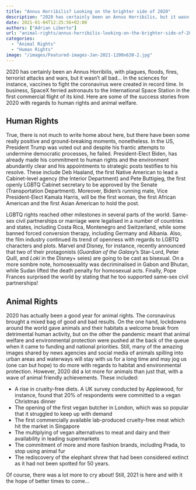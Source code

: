 ```yaml
---
title: "Annus Horribilis? Looking on the brighter side of 2020"
description: "2020 has certainly been an Annus Horribilis, but it wasn’t all bad."
date: 2021-01-04T12:25:56+02:00
authors: ["Adrian Liberto"]
url: "animal-rights/annus-horribilis-looking-on-the-brighter-side-of-2020"
categories: 
  - "Animal Rights"
  - "Human Rights"
image: "/images/Featured-images-Jan-2021-1200x630-2.jpg"
---
```


2020 has certainly been an Annus Horribilis, with plagues, floods, fires, terrorist attacks and wars, but it wasn’t all bad... In the sciences for instance, vaccines to fight the coronavirus were created in record time. In business, SpaceX ferried astronauts to the International Space Station in the first commercial flight of its kind. Here are some of the success stories from 2020 with regards to human rights and animal welfare.

## **Human Rights**

True, there is not much to write home about here, but there have been some really positive and ground-breaking moments, nonetheless. In the US, President Trump was voted out and despite his frantic attempts to undermine democratic processes, he failed. President-Elect Biden, has already made his commitment to human rights and the environment abundantly clear and his appointments to strategic posts testifies to his resolve. These include Deb Haaland, the first Native American to lead a Cabinet-level agency (the Interior Department) and Pete Buttigieg, the first openly LGBTQ Cabinet secretary to be approved by the Senate (Transportation Department). Moreover, Biden’s running mate, Vice President-Elect Kamala Harris, will be the first woman, the first African American and the first Asian American to hold the post.

LGBTQ rights reached other milestones in several parts of the world. Same-sex civil partnerships or marriage were legalised in a number of countries and states, including Costa Rica, Montenegro and Switzerland, while some banned forced conversion therapy, including Germany and Albania. Also, the film industry continued its trend of openness with regards to LGBTQ characters and plots. Marvel and Disney, for instance, recently announced that two of their protagonists (_Guardian of the Galaxy_’s Star-Lord, Peter Quill, and _Loki_ in the Disney+ seies) are going to be cast as bisexual. On a more sombre note, homosexuality was decriminalised in Gabon and Bhutan, while Sudan lifted the death penalty for homosexual acts. Finally, Pope Frances surprised the world by stating that he too supported same-sex civil partnerships!

## **Animal Rights**

2020 has actually been a good year for animal rights. The coronavirus brought a mixed bag of good and bad results. On the one hand, lockdowns around the world gave animals and their habitats a welcome break from detrimental human activity, but on the other the pandemic meant that animal welfare and environmental protection were pushed at the back of the queue when it came to funding and national priorities. Still, many of the amazing images shared by news agencies and social media of animals spilling into urban areas and waterways will stay with us for a long time and may jog us (one can but hope) to do more with regards to habitat and environmental protection. However, 2020 did a lot more for animals than just that, with a wave of animal friendly achievements. These included:

- A rise in cruelty-free diets. A UK survey conducted by Applewood, for instance, found that 20% of respondents were committed to a vegan Christmas dinner
- The opening of the first vegan butcher in London, which was so popular that it struggled to keep up with demand
- The first commercially available lab-produced cruelty-free meat which hit the market in Singapore
- The multiplying of vegan alternatives to meat and dairy and their availability in leading supermarkets
- The commitment of more and more fashion brands, including Prada, to stop using animal fur
- The rediscovery of the elephant shrew that had been considered extinct as it had not been spotted for 50 years.

Of course, there was a lot more to cry about! Still, 2021 is here and with it the hope of better times to come...
